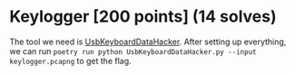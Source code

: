 # Keylogger [200 points] (14 solves)
The tool we need is [UsbKeyboardDataHacker](https://github.com/WangYihang/UsbKeyboardDataHacker). After setting up everything,
we can run `poetry run python UsbKeyboardDataHacker.py --input keylogger.pcapng` to get the flag.